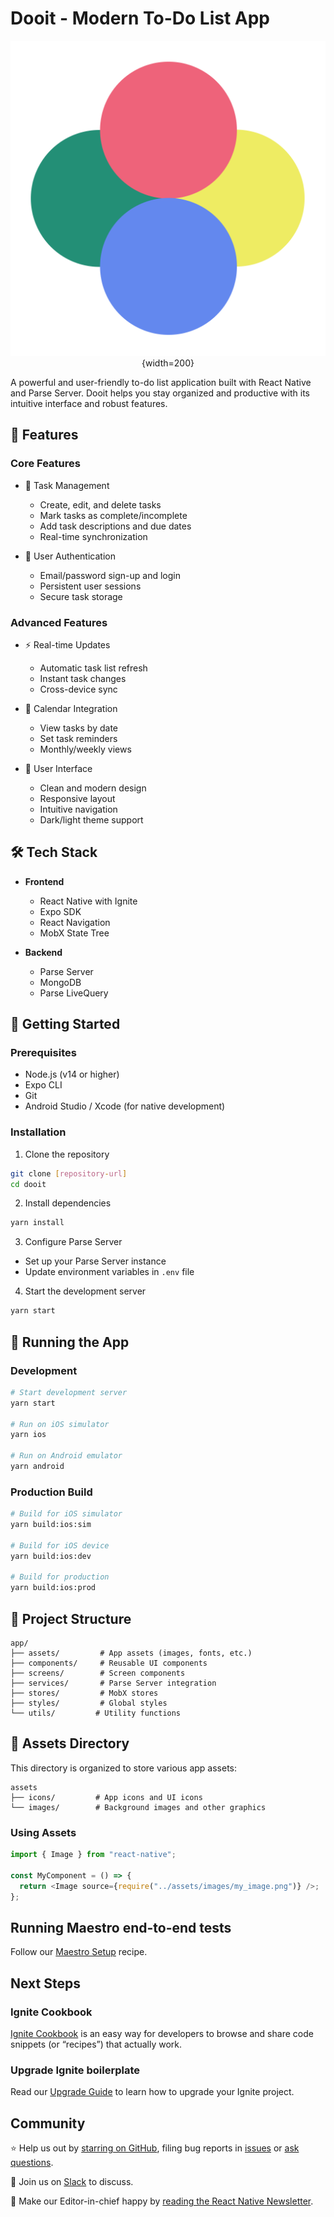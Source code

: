 # Dooit - Modern To-Do List App

<div align="center">

![Dooit Logo](./assets/images/app-icon-all.png){width=200}

</div>

A powerful and user-friendly to-do list application built with React Native and Parse Server. Dooit helps you stay organized and productive with its intuitive interface and robust features.

## 🚀 Features

### Core Features

- 📝 Task Management

  - Create, edit, and delete tasks
  - Mark tasks as complete/incomplete
  - Add task descriptions and due dates
  - Real-time synchronization

- 🔐 User Authentication
  - Email/password sign-up and login
  - Persistent user sessions
  - Secure task storage

### Advanced Features

- ⚡ Real-time Updates

  - Automatic task list refresh
  - Instant task changes
  - Cross-device sync

- 📅 Calendar Integration

  - View tasks by date
  - Set task reminders
  - Monthly/weekly views

- 🎨 User Interface
  - Clean and modern design
  - Responsive layout
  - Intuitive navigation
  - Dark/light theme support

## 🛠 Tech Stack

- **Frontend**

  - React Native with Ignite
  - Expo SDK
  - React Navigation
  - MobX State Tree

- **Backend**
  - Parse Server
  - MongoDB
  - Parse LiveQuery

## 📱 Getting Started

### Prerequisites

- Node.js (v14 or higher)
- Expo CLI
- Git
- Android Studio / Xcode (for native development)

### Installation

1. Clone the repository

```bash
git clone [repository-url]
cd dooit
```

2. Install dependencies

```bash
yarn install
```

3. Configure Parse Server

- Set up your Parse Server instance
- Update environment variables in `.env` file

4. Start the development server

```bash
yarn start
```

## 📱 Running the App

### Development

```bash
# Start development server
yarn start

# Run on iOS simulator
yarn ios

# Run on Android emulator
yarn android
```

### Production Build

```bash
# Build for iOS simulator
yarn build:ios:sim

# Build for iOS device
yarn build:ios:dev

# Build for production
yarn build:ios:prod
```

## 📂 Project Structure

```tree
app/
├── assets/         # App assets (images, fonts, etc.)
├── components/     # Reusable UI components
├── screens/        # Screen components
├── services/       # Parse Server integration
├── stores/         # MobX stores
├── styles/         # Global styles
└── utils/         # Utility functions
```

## 📱 Assets Directory

This directory is organized to store various app assets:

```tree
assets
├── icons/         # App icons and UI icons
└── images/        # Background images and other graphics
```

### Using Assets

```typescript
import { Image } from "react-native";

const MyComponent = () => {
  return <Image source={require("../assets/images/my_image.png")} />;
};
```

## Running Maestro end-to-end tests

Follow our [Maestro Setup](https://ignitecookbook.com/docs/recipes/MaestroSetup) recipe.

## Next Steps

### Ignite Cookbook

[Ignite Cookbook](https://ignitecookbook.com/) is an easy way for developers to browse and share code snippets (or “recipes”) that actually work.

### Upgrade Ignite boilerplate

Read our [Upgrade Guide](https://ignitecookbook.com/docs/recipes/UpdatingIgnite) to learn how to upgrade your Ignite project.

## Community

⭐️ Help us out by [starring on GitHub](https://github.com/infinitered/ignite), filing bug reports in [issues](https://github.com/infinitered/ignite/issues) or [ask questions](https://github.com/infinitered/ignite/discussions).

💬 Join us on [Slack](https://join.slack.com/t/infiniteredcommunity/shared_invite/zt-1f137np4h-zPTq_CbaRFUOR_glUFs2UA) to discuss.

📰 Make our Editor-in-chief happy by [reading the React Native Newsletter](https://reactnativenewsletter.com/).
